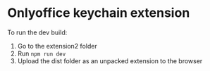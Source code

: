 # Onlyoffice keychain extension

To run the dev build:
1. Go to the extension2 folder
2. Run ```npm run dev```
3. Upload the dist folder as an unpacked extension to the browser

